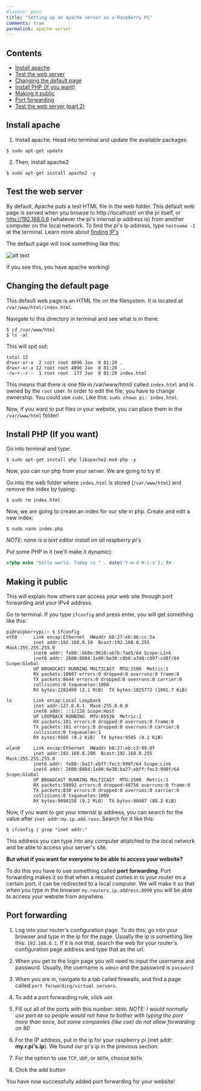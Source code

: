 ```yaml
---
#layout: post
title: "Setting up an Apache server on a Raspberry Pi"
comments: true
permalink: apache-server
---
```


## Contents

- [Install apache](#install-apache)
- [Test the web server](#test-the-web-server)
- [Changing the default page](#changing-the-default-page)
- [Install PHP (If you want)](#install-php-if-you-want)
- [Making it public](#making-it-public)
- [Port forwarding](#port-forwarding)
- [Test the web server (part 2)](#test-the-web-server-part-2)

## Install apache

1. Install apache. Head into terminal and update the available packages

```
$ sudo apt-get update
```

2. Then, install apache2

```
$ sudo apt-get install apache2 -y
```

## Test the web server

By default, Apache puts a test HTML file in the web folder. This default web page is served when you browse to http://localhost/ on the pi itself, or http://192.168.0.6 (whatever the pi's internal ip address is) from another computer on the local network. To find the pi's ip address, type `hostname -I` at the terminal. Learn more about [finding IP's](https://www.raspberrypi.org/documentation/remote-access/ip-address.md)

The default page will look something like this:

![alt text](https://assets.digitalocean.com/articles/lamp-debian8/JUGu5aW.png "The default web page apache gives us")

If you see this, you have apache working!

## Changing the default page

This default web page is an HTML file on the filesystem. It is located at `/var/www/html/index.html`.

Navigate to this directory in terminal and see what is in there:

```
$ cd /var/www/html
$ ls -al
```

This will spit out:

```
total 12
drwxr-xr-x  2 root root 4096 Jan  8 01:29 .
drwxr-xr-x 12 root root 4096 Jan  8 01:28 ..
-rw-r--r--  1 root root  177 Jan  8 01:29 index.html
```

This means that there is one file in /var/www/html/ called `index.html` and is owned by the `root` user. In order to edit the file, you have to change ownership. You could use `sudo`. Like this: `sudo chown pi: index.html`.

Now, if you want to put files in your website, you can place them in the `/var/www/html` folder!

## Install PHP (If you want)

Go into terminal and type:

```
$ sudo apt-get install php libapache2-mod-php -y
```

Now, you can run php from your server. We are going to try it!

Go into the web folder where `index.html` is stored (`/var/www/html`) and remove the index by typing:

```
$ sudo rm index.html
```

Now, we are going to create an index for our site in php. Create and edit a new index:

```
$ sudo nano index.php
```

_NOTE: nano is a text editor install on all raspberry pi's_

Put some PHP in it (we'll make it dynamic):

```php
<?php echo "hello world. Today is " . date('Y-m-d H:i:s'); ?>
```

## Making it public

This will explain how others can access your web site through port forwarding and your IPv4 address.

Go to terminal. If you type `ifconfig` and press enter, you will get something like this:

```
pi@raspberrypi:~ $ ifconfig
eth0      Link encap:Ethernet  HWaddr b8:27:eb:96:cc:5a
          inet addr:192.168.0.10  Bcast:192.168.0.255  Mask:255.255.255.0
          inet6 addr: fe80::bb8e:9610:ab7b:7ae5/64 Scope:Link
          inet6 addr: 2600:8804:1e80:6e30:c8b6:a7d8:c897:cd8f/64 Scope:Global
          UP BROADCAST RUNNING MULTICAST  MTU:1500  Metric:1
          RX packets:18607 errors:0 dropped:0 overruns:0 frame:0
          TX packets:8644 errors:0 dropped:0 overruns:0 carrier:0
          collisions:0 txqueuelen:1000
          RX bytes:2282499 (2.1 MiB)  TX bytes:1025772 (1001.7 KiB)

lo        Link encap:Local Loopback
          inet addr:127.0.0.1  Mask:255.0.0.0
          inet6 addr: ::1/128 Scope:Host
          UP LOOPBACK RUNNING  MTU:65536  Metric:1
          RX packets:101 errors:0 dropped:0 overruns:0 frame:0
          TX packets:101 errors:0 dropped:0 overruns:0 carrier:0
          collisions:0 txqueuelen:1
          RX bytes:9505 (9.2 KiB)  TX bytes:9505 (9.2 KiB)

wlan0     Link encap:Ethernet  HWaddr b8:27:eb:c3:99:0f
          inet addr:192.168.0.200  Bcast:192.168.0.255  Mask:255.255.255.0
          inet6 addr: fe80::ba27:ebff:fec3:990f/64 Scope:Link
          inet6 addr: 2600:8804:1e80:6e30:ba27:ebff:fec3:990f/64 Scope:Global
          UP BROADCAST RUNNING MULTICAST  MTU:1500  Metric:1
          RX packets:58092 errors:0 dropped:48756 overruns:0 frame:0
          TX packets:830 errors:0 dropped:0 overruns:0 carrier:0
          collisions:0 txqueuelen:1000
          RX bytes:9698158 (9.2 MiB)  TX bytes:90407 (88.2 KiB)
```

Now, if you want to get your internal ip address, you can search for the value after `inet addr:my.ip.add.ress`. Search for it like this:

```
$ ifconfig | grep "inet addr:"
```

This address you can type into any computer attatched to the local network and be able to access your server's site.

**But what if you want for everyone to be able to access your website?**

To do this you have to use something called **port forwarding**. Port forwarding makes it so that when a request comes in to your router on a certain port, it can be redirected to a local computer. We will make it so that when you type in the browser `my.routers.ip.address:8090` you will be able to access your website from anywhere.

## Port forwarding

1. Log into your router's configuration page. To do this, go into your browser and type in the ip for the page. Usually the ip is something like this: `192.168.0.1`. If it is not that, search the web for your router's configuration page address and type that as the url.

2. When you get to the login page you will need to input the username and password. Usually, the username is `admin` and the password is `password`

3. When you are in, navigate to a tab called firewalls, and find a page called `port forwarding/virtual servers`.

4. To add a port forwarding rule, click `add`

5. Fill out all of the ports with this number: `8090`. _NOTE: I would normally use port `80` so people would not have to bother with typing the port more than once, but some companies (like cox) do not allow forwarding on 80_
6. For the IP address, put in the ip for your raspberry pi (inet addr: **my.r.pi's.ip**). We found our pi's ip in the previous section.

7. For the option to use `TCP`, `UDP`, or `BOTH`, choose `BOTH`.

8. Click the add button

You have now successfully added port forwarding for your website!
